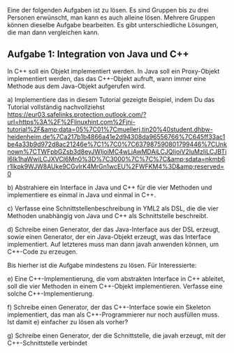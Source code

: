 Eine der folgenden Aufgaben ist zu lösen. Es sind Gruppen bis zu drei
Personen erwünscht, man kann es auch alleine lösen. Mehrere Gruppen
können dieselbe Aufgabe bearbeiten. Es gibt unterschiedliche Lösungen,
die man dann vergleichen kann.

Aufgabe 1: Integration von Java und C++
---------------------------------------

In C++ soll ein Objekt implementiert werden. In Java soll ein
Proxy-Objekt implementiert werden, das das C++-Objekt aufruft, wann
immer eine Methode aus dem Java-Objekt aufgerufen wird.

a) Implementiere das in diesem Tutorial gezeigte Beispiel, indem Du das
   Tutorial vollständig nachvollziehst
   https://eur03.safelinks.protection.outlook.com/?url=https%3A%2F%2Flinuxhint.com%2Fjni-tutorial%2F&amp;data=05%7C01%7Cmuellerj.tin20%40student.dhbw-heidenheim.de%7Ca217b1b4866a41e2d94308da96556766%7C645ff33ac1be4a33b9d972d8ac21246e%7C1%7C0%7C637987590801799446%7CUnknown%7CTWFpbGZsb3d8eyJWIjoiMC4wLjAwMDAiLCJQIjoiV2luMzIiLCJBTiI6Ik1haWwiLCJXVCI6Mn0%3D%7C3000%7C%7C%7C&amp;sdata=nkmb6r1Ikpk9WJW8AUke9CGvIrK4MrGn1wcEU%2FWFKM4%3D&amp;reserved=0

b) Abstrahiere ein Interface in Java und C++ für die vier Methoden und
   implementiere es einmal in Java und einmal in C++.

c) Verfasse eine Schnittstellenbeschreibung in YML2 als DSL, die die
   vier Methoden unabhängig von Java und C++ als Schnittstelle beschreibt.

d) Schreibe einen Generator, der das Java-Interface aus der DSL
   erzeugt, sowie einen Generator, der ein Java-Objekt erzeugt,
   was das Interface implementiert. Auf letzteres muss man dann javah
   anwenden können, um C++-Code zu erzeugen.

Bis hierher ist die Aufgabe mindestens zu lösen. Für Interessierte:

e) Eine C++-Implementierung, die vom abstrakten Interface in C++
   ableitet, soll die vier Methoden in einem C++-Objekt implementieren.
   Verfasse eine solche C++-Implementierung.

f) Schreibe einen Generator, der das C++-Interface sowie ein Skeleton
   implementiert, das man als C++-Programmierer nur noch ausfüllen muss.
   Ist damit e) einfacher zu lösen als vorher?

g) Schreibe einen Generator, der die Schnittstelle, die javah erzeugt,
   mit der C++-Schnittstelle verbindet

